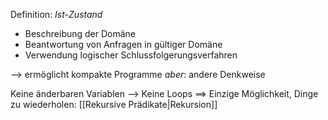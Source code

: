 Definition: _Ist-Zustand_
- Beschreibung der Domäne
- Beantwortung von Anfragen in gültiger Domäne
- Verwendung logischer Schlussfolgerungsverfahren

--> ermöglicht kompakte Programme
_aber_: andere Denkweise

Keine änderbaren Variablen --> Keine Loops
==> Einzige Möglichkeit, Dinge zu wiederholen: [[Rekursive Prädikate|Rekursion]]
